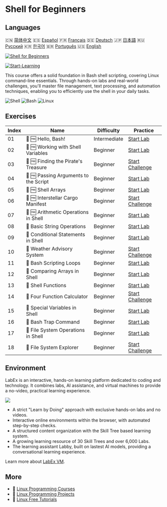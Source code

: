 # Shell for Beginners

## Languages

🇨🇳 [简体中文](README_zh.md) 🇪🇸 [Español](README_es.md) 🇫🇷 [Français](README_fr.md) 🇩🇪 [Deutsch](README_de.md) 🇯🇵 [日本語](README_ja.md) 🇷🇺 [Русский](README_ru.md) 🇰🇷 [한국어](README_ko.md) 🇧🇷 [Português](README_pt.md) 🇺🇸 [English](README.md) 

[![Shell for Beginners](https://cover-creator.labex.io/shell-for-beginners.png)](https://labex.io/courses/shell-for-beginners)

[![Start-Learning](https://img.shields.io/badge/Start-Learning-whitesmoke?style=for-the-badge)](https://labex.io/courses/shell-for-beginners)

This course offers a solid foundation in Bash shell scripting, covering Linux command-line essentials. Through hands-on labs and real-world challenges, you'll master file management, text processing, and automation techniques, enabling you to efficiently use the shell in your daily tasks.

![Shell](https://img.shields.io/badge/Shell-whitesmoke?style=for-the-badge&logo=shell)
![Bash](https://img.shields.io/badge/Bash-whitesmoke?style=for-the-badge&logo=bash)
![Linux](https://img.shields.io/badge/Linux-whitesmoke?style=for-the-badge&logo=linux)


## Exercises

|   Index | Name                                  | Difficulty   | Practice                                                                                                            |
|---------|---------------------------------------|--------------|---------------------------------------------------------------------------------------------------------------------|
|      01 | 📖 🆓 Hello, Bash!                    | Intermediate | <a target='_blank' href='https://labex.io/tutorials/linux-hello-bash-388809'>Start Lab</a>                          |
|      02 | 📖 🆓 Working with Shell Variables    | Beginner     | <a target='_blank' href='https://labex.io/tutorials/shell-working-with-shell-variables-388810'>Start Lab</a>        |
|      03 | 🎯 🆓 Finding the Pirate's Treasure   | Beginner     | <a target='_blank' href='https://labex.io/tutorials/shell-finding-the-pirate-s-treasure-388807'>Start Challenge</a> |
|      04 | 📖 🆓 Passing Arguments to the Script | Beginner     | <a target='_blank' href='https://labex.io/tutorials/shell-passing-arguments-to-the-script-388811'>Start Lab</a>     |
|      05 | 📖 🆓 Shell Arrays                    | Beginner     | <a target='_blank' href='https://labex.io/tutorials/shell-shell-arrays-388812'>Start Lab</a>                        |
|      06 | 🎯 🆓 Interstellar Cargo Manifest     | Beginner     | <a target='_blank' href='https://labex.io/tutorials/shell-interstellar-cargo-manifest-388869'>Start Challenge</a>   |
|      07 | 📖 🆓 Arithmetic Operations in Shell  | Beginner     | <a target='_blank' href='https://labex.io/tutorials/shell-arithmetic-operations-in-shell-388813'>Start Lab</a>      |
|      08 | 📖  Basic String Operations           | Beginner     | <a target='_blank' href='https://labex.io/tutorials/shell-basic-string-operations-388814'>Start Lab</a>             |
|      09 | 📖  Conditional Statements in Shell   | Beginner     | <a target='_blank' href='https://labex.io/tutorials/linux-conditional-statements-in-shell-388815'>Start Lab</a>     |
|      10 | 🎯  Weather Advisory System           | Beginner     | <a target='_blank' href='https://labex.io/tutorials/shell-weather-advisory-system-388885'>Start Challenge</a>       |
|      11 | 📖  Bash Scripting Loops              | Beginner     | <a target='_blank' href='https://labex.io/tutorials/shell-bash-scripting-loops-388816'>Start Lab</a>                |
|      12 | 📖  Comparing Arrays in Shell         | Beginner     | <a target='_blank' href='https://labex.io/tutorials/shell-comparing-arrays-in-shell-388817'>Start Lab</a>           |
|      13 | 📖  Shell Functions                   | Beginner     | <a target='_blank' href='https://labex.io/tutorials/shell-shell-functions-388818'>Start Lab</a>                     |
|      14 | 🎯  Four Function Calculator          | Beginner     | <a target='_blank' href='https://labex.io/tutorials/shell-four-function-calculator-388893'>Start Challenge</a>      |
|      15 | 📖  Special Variables in Shell        | Beginner     | <a target='_blank' href='https://labex.io/tutorials/shell-special-variables-in-shell-388819'>Start Lab</a>          |
|      16 | 📖  Bash Trap Command                 | Beginner     | <a target='_blank' href='https://labex.io/tutorials/linux-bash-trap-command-388820'>Start Lab</a>                   |
|      17 | 📖  File System Operations in Shell   | Beginner     | <a target='_blank' href='https://labex.io/tutorials/shell-file-system-operations-in-shell-388821'>Start Lab</a>     |
|      18 | 🎯  File System Explorer              | Beginner     | <a target='_blank' href='https://labex.io/tutorials/shell-file-system-explorer-388898'>Start Challenge</a>          |

## Environment

LabEx is an interactive, hands-on learning platform dedicated to coding and technology. It combines labs, AI assistance, and virtual machines to provide a no-video, practical learning experience.

![](https://tutorial-screenshot.getvm.io/images/vm-1725247253.png)

- A strict "Learn by Doing" approach with exclusive hands-on labs and no videos.
- Interactive online environments within the browser, with automated step-by-step checks.
- A structured content organization with the Skill Tree based learning system.
- A growing learning resource of 30 Skill Trees and over 6,000 Labs.
- The learning assistant Labby, built on lastest AI models, providing a conversational learning experience.

Learn more about [LabEx VM](https://support.labex.io/using-labex/virtual-machine).

## More

- 🔗 [Linux Programming Courses](https://github.com/labex-labs/awesome-programming-courses)
- 🔗 [Linux Programming Projects](https://github.com/labex-labs/awesome-programming-projects)
- 🔗 [Linux Free Tutorials](https://github.com/labex-labs/linux-free-tutorials)

